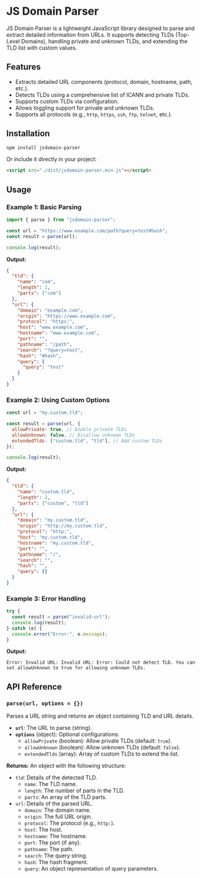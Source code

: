 # JS Domain Parser

JS Domain Parser is a lightweight JavaScript library designed to parse and extract detailed information from URLs. It supports detecting TLDs (Top-Level Domains), handling private and unknown TLDs, and extending the TLD list with custom values.

## Features

- Extracts detailed URL components (protocol, domain, hostname, path, etc.).
- Detects TLDs using a comprehensive list of ICANN and private TLDs.
- Supports custom TLDs via configuration.
- Allows toggling support for private and unknown TLDs.
- Supports all protocols (e.g., `http`, `https`, `ssh`, `ftp`, `telnet`, etc.).

## Installation

```bash
npm install jsdomain-parser
```

Or include it directly in your project:

```html
<script src="./dist/jsdomain-parser.min.js"></script>
```

## Usage

### Example 1: Basic Parsing

```javascript
import { parse } from "jsdomain-parser";

const url = "https://www.example.com/path?query=test#hash";
const result = parse(url);

console.log(result);
```

**Output:**

```json
{
  "tld": {
    "name": "com",
    "length": 1,
    "parts": ["com"]
  },
  "url": {
    "domain": "example.com",
    "origin": "https://www.example.com",
    "protocol": "https:",
    "host": "www.example.com",
    "hostname": "www.example.com",
    "port": "",
    "pathname": "/path",
    "search": "?query=test",
    "hash": "#hash",
    "query": {
      "query": "test"
    }
  }
}
```

### Example 2: Using Custom Options

```javascript
const url = "my.custom.tld";

const result = parse(url, {
  allowPrivate: true, // Enable private TLDs
  allowUnknown: false, // Disallow unknown TLDs
  extendedTlds: ["custom.tld", "tld"], // Add custom TLDs
});

console.log(result);
```

**Output:**

```json
{
  "tld": {
    "name": "custom.tld",
    "length": 2,
    "parts": ["custom", "tld"]
  },
  "url": {
    "domain": "my.custom.tld",
    "origin": "http://my.custom.tld",
    "protocol": "http:",
    "host": "my.custom.tld",
    "hostname": "my.custom.tld",
    "port": "",
    "pathname": "/",
    "search": "",
    "hash": "",
    "query": {}
  }
}
```

### Example 3: Error Handling

```javascript
try {
  const result = parse("invalid-url");
  console.log(result);
} catch (e) {
  console.error("Error:", e.message);
}
```

**Output:**

```
Error: Invalid URL: Invalid URL: Error: Could not detect TLD. You can set allowUnknown to true for allowing unknown TLDs.
```

## API Reference

### `parse(url, options = {})`

Parses a URL string and returns an object containing TLD and URL details.

- **`url`**: The URL to parse (string).
- **`options`** (object): Optional configurations:
  - `allowPrivate` (boolean): Allow private TLDs (default: `true`).
  - `allowUnknown` (boolean): Allow unknown TLDs (default: `false`).
  - `extendedTlds` (array): Array of custom TLDs to extend the list.

**Returns:**
An object with the following structure:

- `tld`: Details of the detected TLD.
  - `name`: The TLD name.
  - `length`: The number of parts in the TLD.
  - `parts`: An array of the TLD parts.
- `url`: Details of the parsed URL.
  - `domain`: The domain name.
  - `origin`: The full URL origin.
  - `protocol`: The protocol (e.g., `http:`).
  - `host`: The host.
  - `hostname`: The hostname.
  - `port`: The port (if any).
  - `pathname`: The path.
  - `search`: The query string.
  - `hash`: The hash fragment.
  - `query`: An object representation of query parameters.
